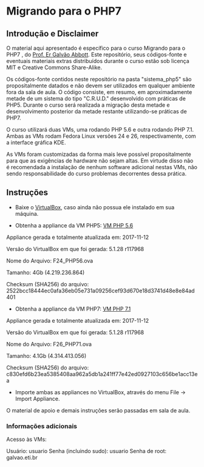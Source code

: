 # Migrando para o PHP7

## Introdução e Disclaimer

O material aqui apresentado é específico para o curso Migrando para o PHP7 , do [Prof. Er Galvão Abbott](https://www.galvao.eti.br). Este repositório, seus códigos-fonte e eventuais materiais extras distribuídos durante o curso estão sob licença MIT e Creative Commons Share-Alike.

Os códigos-fonte contidos neste repositório na pasta "sistema_php5" são propositalmente datados e não devem ser utilizados em qualquer ambiente fora da sala de aula. O código consiste, em resumo, em aproximadamente metade de um sistema do tipo "C.R.U.D."  desenvolvido com práticas de PHP5. Durante o curso será realizada a migração desta metade e desenvolvimento posterior da metade restante utilizando-se práticas de PHP7.

O curso utilizará duas VMs, uma rodando PHP 5.6 e outra rodando PHP 7.1.  Ambas as VMs rodam Fedora Linux versões 24 e 26, respectivamente, com a interface gráfica KDE. 

As VMs foram customizadas da forma mais leve possível propositalmente para que as exigências de hardware não sejam altas. Em virtude disso não é recomendada a instalação de nenhum software adicional nestas VMs, não sendo responsabilidade do curso problemas decorrentes dessa prática.

## Instruções

- Baixe o [VirtualBox](https://www.virtualbox.org/), caso ainda não possua ele instalado em sua máquina.

-  Obtenha a appliance da VM PHP5:  [VM PHP 5.6](http://bit.ly/VM_PHP56)

 Appliance gerada e totalmente atualizada em: 2017-11-12

 Versão do VirtualBox em que foi gerada: 5.1.28 r117968

 Nome do Arquivo: F24_PHP56.ova

Tamanho: 4Gb (4.219.236.864) 

Checksum (SHA256) do arquivo: 2522bcc18444ec0afa36eb05e731a09256cef93d670e18d3741d48e8e84ad401  

- Obtenha a appliance da VM PHP7:  [VM PHP 7.1](http://bit.ly/VM_PHP71) 

Appliance gerada e totalmente atualizada em: 2017-11-12

Versão do VirtualBox em que foi gerada: 5.1.28 r117968

 Nome do Arquivo: F26_PHP71.ova

Tamanho: 4.1Gb (4.314.413.056) 

Checksum (SHA256) do arquivo: c830efd6b23ea5385408aa962a5db1a241ff77e42ed0927103c656be1acc13ea

- Importe ambas as appliances no VirtualBox, através do menu File -> Import Appliance.

O material de apoio e demais instruções serão passadas em sala de aula.

### Informações adicionais 

Acesso às VMs:

Usuário: usuario
Senha (incluindo sudo): usuario
Senha de root: galvao.eti.br


